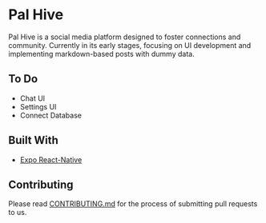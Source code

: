 # Pal Hive

Pal Hive is a social media platform designed to foster connections and community. Currently in its early stages, focusing on UI development and implementing markdown-based posts with dummy data.

## To Do

- Chat UI
- Settings UI
- Connect Database

## Built With

- [Expo React-Native](https://expo.dev/accounts/pratham-jaiswal)

## Contributing

Please read [CONTRIBUTING.md](https://github.com/pratham-jaiswal/pal-hive/blob/main/CONTRIBUTING.md) for the process of submitting pull requests to us.